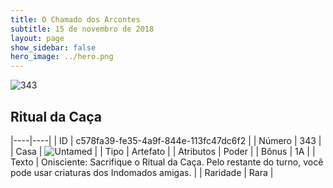 ```yaml
---
title: O Chamado dos Arcontes
subtitle: 15 de novembro de 2018
layout: page
show_sidebar: false
hero_image: ../hero.png
---
```


![343](https://cdn.keyforgegame.com/media/card_front/pt/341_343_MWRP2VMRJ7R7_pt.png)

## Ritual da Caça

|----|----|
| ID | c578fa39-fe35-4a9f-844e-113fc47dc6f2 |
| Número | 343 |
| Casa | ![Untamed](https://archonarcana.com/images/thumb/b/bd/Untamed.png/22px-Untamed.png "Indomados") |
| Tipo | Artefato |
| Atributos | Poder |
| Bônus | 1A |
| Texto | Onisciente: Sacrifique o Ritual da Caça.  Pelo restante do turno, você pode  usar criaturas dos Indomados amigas. |
| Raridade | Rara |
